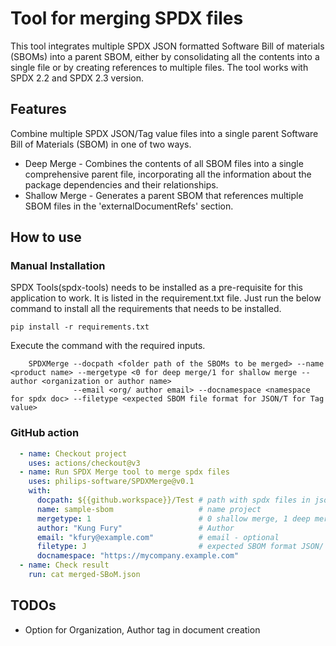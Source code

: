 # Tool for merging SPDX files

This tool integrates multiple SPDX JSON formatted Software Bill of materials (SBOMs) into a parent SBOM, either by consolidating all the contents into a single file or by creating references to multiple files.
The tool works with SPDX 2.2 and SPDX 2.3 version.

## Features

Combine multiple SPDX JSON/Tag value files into a single parent Software Bill of Materials (SBOM) in one of two ways.

- Deep Merge - Combines the contents of all SBOM files into a single comprehensive parent file, incorporating all the information about the package dependencies and their relationships.
- Shallow Merge - Generates a parent SBOM that references multiple SBOM files in the 'externalDocumentRefs' section.

## How to use

### Manual Installation

SPDX Tools(spdx-tools) needs to be installed as a pre-requisite for this application to work. It is listed in the requirement.txt file.
Just run the below command to install all the requirements that needs to be installed.

```shell
pip install -r requirements.txt
```

Execute the command with the required inputs.
  
```shell
    SPDXMerge --docpath <folder path of the SBOMs to be merged> --name <product name> --mergetype <0 for deep merge/1 for shallow merge --author <organization or author name> 
              --email <org/ author email> --docnamespace <namespace for spdx doc> --filetype <expected SBOM file format for JSON/T for Tag value>
```

### GitHub action

```yml
  - name: Checkout project
    uses: actions/checkout@v3
  - name: Run SPDX Merge tool to merge spdx files 
    uses: philips-software/SPDXMerge@v0.1
    with:
      docpath: ${{github.workspace}}/Test # path with spdx files in json
      name: sample-sbom                   # name project
      mergetype: 1                        # 0 shallow merge, 1 deep merge defaults 1
      author: "Kung Fury"                 # Author
      email: "kfury@example.com"          # email - optional
      filetype: J                         # expected SBOM format JSON/ tag value format , defaults to J
      docnamespace: "https://mycompany.example.com"
  - name: Check result
    run: cat merged-SBoM.json
```

## TODOs

- Option for Organization, Author tag in document creation

